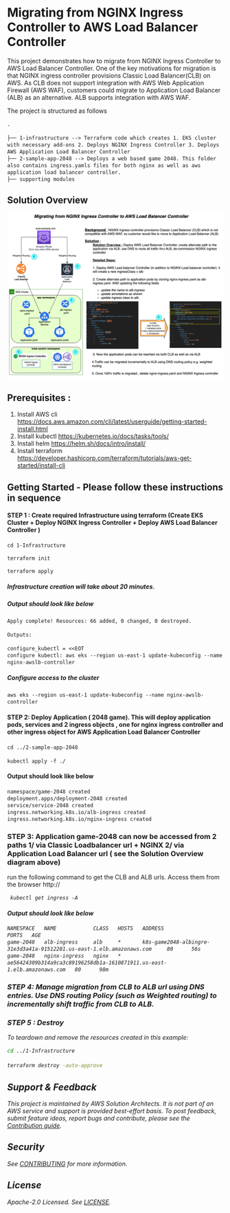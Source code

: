 #  Migrating from NGINX Ingress Controller to AWS Load Balancer Controller

This project demonstrates how to migrate from NGINX Ingress Controller to AWS Load Balancer Controller. One of the key motivations for migration is that NGINX ingress controller provisions Classic Load Balancer(CLB) on AWS. As CLB does not support integration with AWS Web Application Firewall (AWS WAF), customers could migrate to Application Load Balancer (ALB) as an alternative. ALB supports integration with AWS WAF. 


The project is structured as follows

    .

    ├── 1-infrastructure --> Terraform code which creates 1. EKS cluster with necessary add-ons 2. Deploys NGINX Ingress Controller 3. Deploys AWS Application Load Balancer Controller
    ├── 2-sample-app-2048 --> Deploys a web based game 2048. This folder also contains ingress.yamls files for both nginx as well as aws application load balancer controller.
    ├── supporting modules
     

## Solution Overview 

![plot](./docs/nginx-awslb-migration/Architecture.png)


## Prerequisites :

1. Install AWS cli https://docs.aws.amazon.com/cli/latest/userguide/getting-started-install.html
2. Install kubectl https://kubernetes.io/docs/tasks/tools/
3. Install helm https://helm.sh/docs/intro/install/
4. Install terraform https://developer.hashicorp.com/terraform/tutorials/aws-get-started/install-cli



## Getting Started - Please follow these instructions in sequence

#### STEP 1 : Create required Infrastructure using terraform (Create EKS Cluster + Deploy NGINX Ingress Controller + Deploy AWS Load Balancer Controller )

```
cd 1-Infrastructure  
```
```
terraform init
```
```
terraform apply 
```

##### Infrastructure creation will take about 20 minutes.

#####  Output should look like below  

```
Apply complete! Resources: 66 added, 0 changed, 0 destroyed.

Outputs:

configure_kubectl = <<EOT
configure kubectl: aws eks --region us-east-1 update-kubeconfig --name nginx-awslb-controller 
```

##### Configure access to the cluster
```
aws eks --region us-east-1 update-kubeconfig --name nginx-awslb-controller 
```


#### STEP 2: Deploy Application ( 2048 game). This will deploy application pods, services and 2 ingress objects , one for nginx ingress controller and other ingress object for AWS Application Load Balancer Controller
    
```
cd ../2-sample-app-2048  

kubectl apply -f ./
```

#### Output should look like below
```
namespace/game-2048 created
deployment.apps/deployment-2048 created
service/service-2048 created
ingress.networking.k8s.io/alb-ingress created
ingress.networking.k8s.io/nginx-ingress created

```

### STEP 3: Application game-2048 can now be accessed from 2 paths 1/ via Classic Loadbalancer url + NGINX  2/ via Application Load Balancer url ( see the Solution Overview diagram above)

run the following command to get the CLB and ALB urls. Access them from the browser http://<ADDRESS>

```
 kubectl get ingress -A
```

#### Output should look like below

```
NAMESPACE   NAME            CLASS   HOSTS   ADDRESS                                                                   PORTS   AGE
game-2048   alb-ingress     alb     *       k8s-game2048-albingre-31e3d3a41a-91512281.us-east-1.elb.amazonaws.com     80      56s
game-2048   nginx-ingress   nginx   *       ae56424309b314a9ca3c89196258db1a-1610871911.us-east-1.elb.amazonaws.com   80      98m
```


### STEP 4: Manage migration from CLB to ALB url using DNS entries. Use DNS routing Policy (such as Weighted routing) to  incrementally shift traffic from CLB to ALB.


### STEP 5 : Destroy

To teardown and remove the resources created in this example:

```sh
cd ../1-Infrastructure 

terraform destroy -auto-approve
```

## Support & Feedback

This project is maintained by AWS Solution Architects. It is not part of an AWS service and support is provided best-effort basis. To post feedback, submit feature ideas, report bugs and contribute, please  see the [Contribution guide](./CONTRIBUTING.md).


## Security

See [CONTRIBUTING](./CONTRIBUTING.md#security-issue-notifications) for more information.


## License

Apache-2.0 Licensed. See [LICENSE](./LICENSE).

